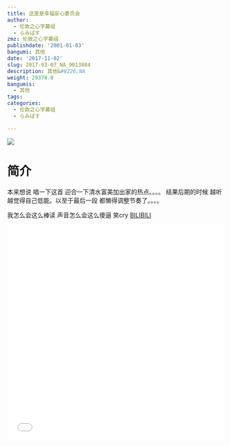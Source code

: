 ```yaml
---
title: 这里是幸福安心委员会
author:
  - 伦敦之心字幕组
  - らみぱす
zmz: 伦敦之心字幕组
publishdate: '2001-01-03'
bangumi: 其他
date: '2017-11-02'
slug: 2017-03-07_NA_9013884
description: 其他&#8226;NA
weight: 29378.0
bangumis:
  - 其他
tags:
categories:
  - 伦敦之心字幕组
  - らみぱす

---
```

![](https://i.imgur.com/6BptFO4.png)
# 简介  
本来想说 唱一下这首 迎合一下清水富美加出家的热点。。。。 
结果后期的时候 越听越觉得自己低能。以至于最后一段 都懒得调整节奏了。。。。

我怎么会这么棒读
声音怎么会这么傻逼  笑cry
  [BILIBILI](https://www.bilibili.com/video/av9013884/)

  <iframe src="//www.bilibili.com/html/html5player.html?cid=14885017&aid=9013884" width="100%" height="500" frameborder="0" allowfullscreen="allowfullscreen"></iframe>
